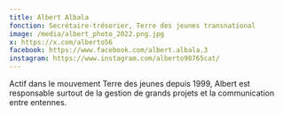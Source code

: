 ```yaml
---
title: Albert Albala
fonction: Secrétaire-trésorier, Terre des jeunes transnational
image: /media/albert_photo_2022.png.jpg
x: https://x.com/alberto56
facebook: https://www.facebook.com/albert.albala.3
instagram: https://www.instagram.com/alberto98765cat/
---
```

Actif dans le mouvement Terre des jeunes depuis 1999, Albert est responsable surtout de la gestion de grands projets et la communication entre entennes.
